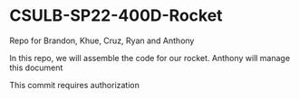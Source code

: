 # CSULB-SP22-400D-Rocket
Repo for Brandon, Khue, Cruz, Ryan and Anthony

In this repo, we will assemble the code for our rocket. Anthony will manage this document

This commit requires authorization
